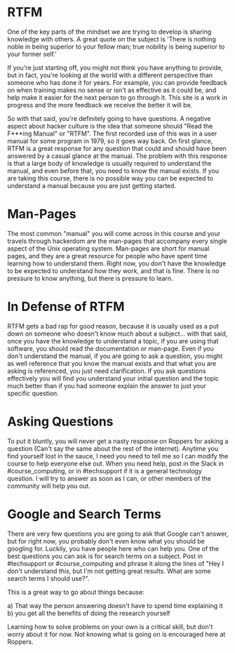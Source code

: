 # RTFM
One of the key parts of the mindset we are trying to develop is sharing knowledge with others. A great quote on the subject is 'There is nothing noble in being superior to your fellow man; true nobility is being superior to your former self.'

If you're just starting off, you might not think you have anything to provide, but in fact, you're looking at the world with a different perspective than someone who has done it for years. For example, you can provide feedback on when training makes no sense or isn't as effective as it could be, and help make it easier for the next person to go through it. This site is a work in progress and the more feedback we receive the better it will be.

So with that said, you're definitely going to have questions. A negative aspect about hacker culture is the idea that someone should "Read the F***ing Manual" or "RTFM". The first recorded use of this was in a user manual for some program in 1979, so it goes way back. On first glance, RTFM is a great response for any question that could and should have been answered by a casual glance at the manual. The problem with this response is that a large body of knowledge is usually required to understand the manual, and even before that, you need to know the manual exists. If you are taking this course, there is no possible way you can be expected to understand a manual because you are just getting started.

# Man-Pages
The most common "manual" you will come across in this course and your travels through hackerdom are the man-pages that accompany every single aspect of the Unix operating system. Man-pages are short for manual pages, and they are a great resource for people who have spent time learning how to understand them. Right now, you don't have the knowledge to be expected to understand how they work, and that is fine. There is no pressure to know anything, but there is pressure to learn.

# In Defense of RTFM
RTFM gets a bad rap for good reason, because it is usually used as a put down on someone who doesn't know much about a subject... with that said, once you have the knowledge to understand a topic, if you are using that software, you should read the documentation or man-page. Even if you don't understand the manual, if you are going to ask a question, you might as well reference that you know the manual exists and that what you are asking is referenced, you just need clarification. If you ask questions effectively you will find you understand your initial question and the topic much better than if you had someone explain the answer to just your specific question.

# Asking Questions
To put it bluntly, you will never get a nasty response on Roppers for asking a question (Can't say the same about the rest of the internet). Anytime you find yourself lost in the sauce, I need you need to tell me so I can modify the course to help everyone else out. When you need help, post in the Slack in #course_computing, or in #techsupport if it is a general technology question. I will try to answer as soon as I can, or other members of the community will help you out.

# Google and Search Terms
There are very few questions you are going to ask that Google can't answer, but for right now, you probably don't even know what you should be googling for. Luckily, you have people here who can help you. One of the best questions you can ask is for search terms on a subject. Post in #techsupport or #course_computing and phrase it along the lines of "Hey I don't understand _this_, but I'm not getting great results. What are some search terms I should use?".

This is a great way to go about things because:

a) That way the person answering doesn't have to spend time explaining it
b) you get all the benefits of doing the research yourself

Learning how to solve problems on your own is a critical skill, but don't worry about it for now. Not knowing what is going on is encouraged here at Roppers.
